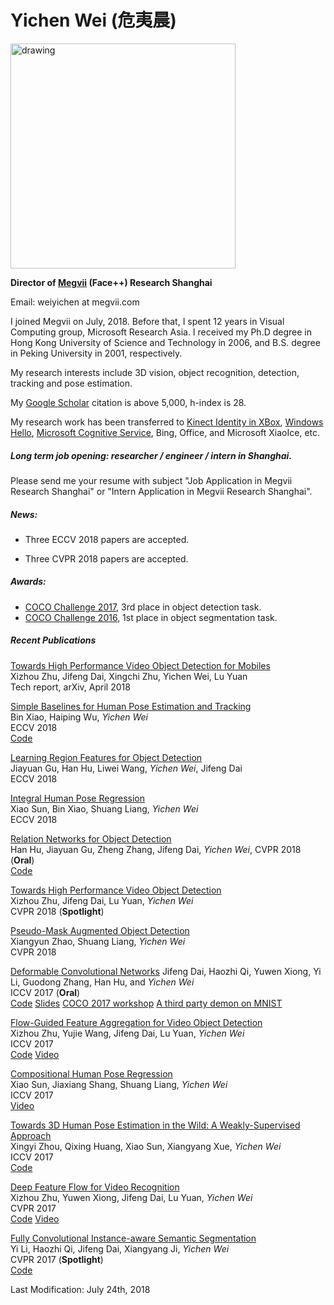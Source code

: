 **Yichen Wei (危夷晨)**
==========
<img src="https://yichenwei.github.io/yichen_2014_crop.jpg" alt="drawing" width="360px" align="left"/> 

<br clear="all" />

<!--- do not know how to resize the image --->
<!--- ![](https://yichenwei.github.io/yichen_2014_crop.jpg) --->

<!--- comment ---> 

**Director of [Megvii](https://megvii.com/) (Face++) Research Shanghai**

Email: weiyichen at megvii.com

I joined Megvii on July, 2018. Before that, I spent 12 years in Visual Computing group, Microsoft Research Asia. I received my Ph.D degree in Hong Kong University of Science and Technology in 2006, and B.S. degree in Peking University in 2001, respectively.

My research interests include 3D vision, object recognition, detection, tracking and pose estimation.

My [Google Scholar](https://scholar.google.com/citations?user=8qSLKUEAAAAJ&hl=en) citation is above 5,000, h-index is 28.

My research work has been transferred to [Kinect Identity in XBox](https://ieeexplore.ieee.org/document/5742015/), [Windows Hello](https://www.youtube.com/watch?v=1AsoSnOmhvU), [Microsoft Cognitive Service](https://azure.microsoft.com/en-us/services/cognitive-services/), Bing, Office, and Microsoft XiaoIce, etc.

##### Long term job opening: researcher / engineer / intern in Shanghai.

Please send me your resume with subject "Job Application in Megvii Research Shanghai" or "Intern Application in Megvii Research Shanghai".

##### News:

- Three ECCV 2018 papers are accepted.

- Three CVPR 2018 papers are accepted.


##### Awards:

- [COCO Challenge 2017](https://places-coco2017.github.io/#winners), 3rd place in object detection task.
- [COCO Challenge 2016](http://image-net.org/challenges/ilsvrc+coco2016), 1st place in object segmentation task.

##### Recent Publications

[Towards High Performance Video Object Detection for Mobiles](https://arxiv.org/abs/1804.05830)  <br />
Xizhou Zhu, Jifeng Dai, Xingchi Zhu, Yichen Wei, Lu Yuan  <br />
Tech report, arXiv, April 2018  <br />

[Simple Baselines for Human Pose Estimation and Tracking](https://arxiv.org/abs/1804.06208)  <br />
Bin Xiao, Haiping Wu, *Yichen Wei* <br />
ECCV 2018  <br />
[Code](https://github.com/leoxiaobin/pose.pytorch)  <br />


[Learning Region Features for Object Detection](https://arxiv.org/abs/1803.07066) <br /> 
Jiayuan Gu, Han Hu, Liwei Wang, *Yichen Wei*, Jifeng Dai <br />
ECCV 2018 <br />


[Integral Human Pose Regression](https://arxiv.org/abs/1711.08229) <br />
Xiao Sun, Bin Xiao, Shuang Liang, *Yichen Wei* <br />
ECCV 2018 <br />

[Relation Networks for Object Detection](https://arxiv.org/abs/1711.11575) <br />
Han Hu, Jiayuan Gu, Zheng Zhang, Jifeng Dai, *Yichen Wei*, CVPR 2018 (**Oral**) <br />
[Code](https://github.com/msracver/Relation-Networks-for-Object-Detection) <br />


[Towards High Performance Video Object Detection](https://arxiv.org/abs/1711.11577) <br />
Xizhou Zhu, Jifeng Dai, Lu Yuan, *Yichen Wei* <br />
CVPR 2018 (**Spotlight**) <br />


[Pseudo-Mask Augmented Object Detection](http://openaccess.thecvf.com/content_cvpr_2018/CameraReady/0910.pdf) <br /> 
Xiangyun Zhao, Shuang Liang, *Yichen Wei* <br />
CVPR 2018 <br />


[Deformable Convolutional Networks](https://arxiv.org/abs/1703.06211)
Jifeng Dai, Haozhi Qi, Yuwen Xiong, Yi Li, Guodong Zhang, Han Hu, and *Yichen Wei* <br />
ICCV 2017 (**Oral**) <br />
[Code](https://github.com/msracver/Deformable-ConvNets)  [Slides](http://www.jifengdai.org/slides/Deformable_Convolutional_Networks_Oral.pdf)  [COCO 2017 workshop](http://presentations.cocodataset.org/COCO17-Detect-MSRA.pdf)  [A third party demon on MNIST](https://github.com/felixlaumon/deform-conv) <br />


[Flow-Guided Feature Aggregation for Video Object Detection](https://arxiv.org/abs/1703.10025) <br />
Xizhou Zhu, Yujie Wang, Jifeng Dai, Lu Yuan, *Yichen Wei* <br />
ICCV 2017 <br />
[Code](https://github.com/msracver/Flow-Guided-Feature-Aggregation)  [Video](https://www.youtube.com/watch?v=R2h3DbTPvVg) <br />


[Compositional Human Pose Regression](https://arxiv.org/abs/1704.00159) <br />
Xiao Sun, Jiaxiang Shang, Shuang Liang, *Yichen Wei* <br />
ICCV 2017 <br />
[Video](https://www.youtube.com/watch?v=c-hgHqVK90M) <br />


[Towards 3D Human Pose Estimation in the Wild: A Weakly-Supervised Approach](https://arxiv.org/abs/1704.02447) <br />
Xingyi Zhou, Qixing Huang, Xiao Sun, Xiangyang Xue, *Yichen Wei* <br />
ICCV 2017 <br />
[Code](https://github.com/xingyizhou/pose-hg-3d) <br />


[Deep Feature Flow for Video Recognition](https://arxiv.org/abs/1611.07715) <br />
Xizhou Zhu, Yuwen Xiong, Jifeng Dai, Lu Yuan, *Yichen Wei* <br />
CVPR 2017 <br />
[Code](https://github.com/msracver/Flow-Guided-Feature-Aggregation)  [Video](https://www.youtube.com/watch?v=R2h3DbTPvVg) <br />


[Fully Convolutional Instance-aware Semantic Segmentation](https://arxiv.org/abs/1611.07709) <br />
Yi Li, Haozhi Qi, Jifeng Dai, Xiangyang Ji, *Yichen Wei* <br />
CVPR 2017 (**Spotlight**) <br />
[Code](https://github.com/msracver/FCIS) <br />

Last Modification: July 24th, 2018


<script>
  (function(i,s,o,g,r,a,m){i['GoogleAnalyticsObject']=r;i[r]=i[r]||function(){
  (i[r].q=i[r].q||[]).push(arguments)},i[r].l=1*new Date();a=s.createElement(o),
  m=s.getElementsByTagName(o)[0];a.async=1;a.src=g;m.parentNode.insertBefore(a,m)
  })(window,document,'script','https://www.google-analytics.com/analytics.js','ga');

  ga('create', 'UA-82196129-1', 'auto');
  ga('send', 'pageview');

</script>
